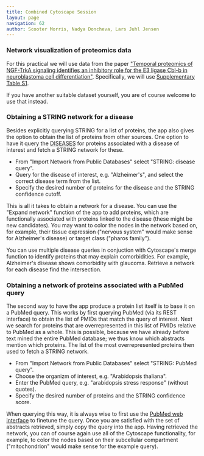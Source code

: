 ```yaml
---
title: Combined Cytoscape Session
layout: page
navigation: 62
author: Scooter Morris, Nadya Doncheva, Lars Juhl Jensen
---
```


### Network visualization of proteomics data

For this practical we will use data from the paper ["Temporal proteomics of NGF-TrkA signaling identifies an inhibitory role for the E3 ligase Cbl-b in neuroblastoma cell differentiation"](http://www.ncbi.nlm.nih.gov/pubmed/25921289). Specifically, we will use [Supplementary Table S1](Table_S1.xlsx).

If you have another suitable dataset yourself, you are of course welcome to use that instead.


### Obtaining a STRING network for a disease

Besides explicitly querying STRING for a list of proteins, the app also gives the option to obtain the list of proteins from other sources. One option to have it query the [DISEASES](http://diseases.jensenlab.org) for proteins associated with a disease of interest and fetch a STRING network for these.

- From "Import Network from Public Databases" select "STRING: disease query".
- Query for the disease of interest, e.g. "Alzheimer's", and select the correct disease term from the list.
- Specify the desired number of proteins for the disease and the STRING confidence cutoff.

This is all it takes to obtain a network for a disease. You can use the "Expand network" function of the app to add proteins, which are functionally associated with proteins linked to the disease (these might be new candidates). You may want to color the nodes in the network based on, for example, their tissue expression ("nervous system" would make sense for Alzheimer's disease) or target class ("pharos family").

You can use multiple disease queries in conjuction with Cytoscape's merge function to identify proteins that may explain comorbidities. For example, Alzheimer's disease shows comorbidity with glaucoma. Retrieve a network for each disease find the intersection.


### Obtaining a network of proteins associated with a PubMed query

The second way to have the app produce a protein list itself is to base it on a PubMed query. This works by first querying PubMed (via its REST interface) to obtain the list of PMIDs that match the query of interest. Next we search for proteins that are overrepresented in this list of PMIDs relative to PubMed as a whole. This is possible, because we have already before text mined the entire PubMed database; we thus know which abstracts mention which proteins. The list of the most overrepresented proteins then used to fetch a STRING network.

- From "Import Network from Public Databases" select "STRING: PubMed query".
- Choose the organizm of interest, e.g. "Arabidopsis thaliana".
- Enter the PubMed query, e.g. "arabidopsis stress response" (without quotes).
- Specify the desired number of proteins and the STRING confidence score.

When querying this way, it is always wise to first use the [PubMed web interface](http://www.ncbi.nlm.nih.gov/pubmed) to finetune the query. Once you are satisfied with the set of abstracts retrieved, simply copy the query into the app. Having retrieved the network, you can of course again use all of the Cytoscape functionality, for example, to color the nodes based on their subcellular compartment ("mitochondrion" would make sense for the example query).
